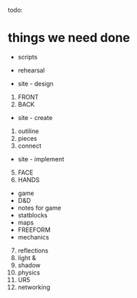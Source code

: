 todo:


# things we need done

- scripts
- rehearsal

- site - design
1. FRONT
2. BACK

- site - create
1. outiline
2. pieces
3. connect

- site - implement
5. FACE
6. HANDS



- game
- D&D
- notes for game
- statblocks
- maps
- FREEFORM
- mechanics
7. reflections
8. light &
9. shadow
10. physics
11. UR5
12. networking

